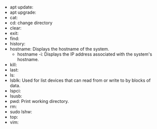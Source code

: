- apt update: 
- apt upgrade:
- cat: 
- cd: change directory
- clear:
- exit: 
- find: 
- history:
- hostname: Displays the hostname of the system.
  - hostname -i: Displays the IP address associated with the system's hostname.
- kill: 
- last: 
- ls: 
- lsblk: Used for list devices that can read from or write to by blocks of data.
- lspci:
- lsusb: 
- pwd: Print working directory.
- rm:
- sudo lshw: 
- top: 
- vim: 
